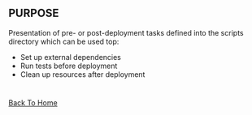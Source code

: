 ## PURPOSE
Presentation of pre- or post-deployment tasks defined into the scripts directory which can be used top:
- Set up external dependencies
- Run tests before deployment
- Clean up resources after deployment

#
[Back To Home](README.md)
